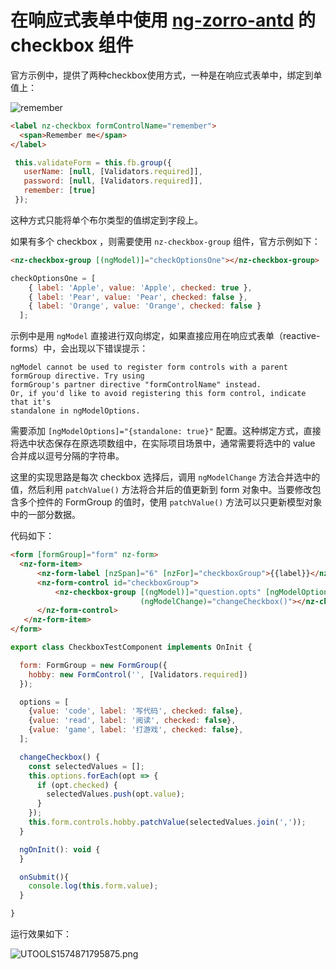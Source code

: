 # 在响应式表单中使用 [ng-zorro-antd](https://ng.ant.design/docs/introduce/zh) 的 checkbox 组件

官方示例中，提供了两种checkbox使用方式，一种是在响应式表单中，绑定到单值上：

![remember](https://i.loli.net/2019/11/27/kp89AKLEjnlxY1o.png)

```html
<label nz-checkbox formControlName="remember">
  <span>Remember me</span>
</label>
```

```js
 this.validateForm = this.fb.group({
   userName: [null, [Validators.required]],
   password: [null, [Validators.required]],
   remember: [true]
 });
```

这种方式只能将单个布尔类型的值绑定到字段上。

如果有多个 checkbox ，则需要使用 `nz-checkbox-group` 组件，官方示例如下：

```html
<nz-checkbox-group [(ngModel)]="checkOptionsOne"></nz-checkbox-group>
```

``` js
checkOptionsOne = [
    { label: 'Apple', value: 'Apple', checked: true },
    { label: 'Pear', value: 'Pear', checked: false },
    { label: 'Orange', value: 'Orange', checked: false }
  ];
```

示例中是用 `ngModel` 直接进行双向绑定，如果直接应用在响应式表单（reactive-forms）中，会出现以下错误提示：

```
ngModel cannot be used to register form controls with a parent formGroup directive. Try using 
formGroup's partner directive "formControlName" instead.
Or, if you'd like to avoid registering this form control, indicate that it's
standalone in ngModelOptions.
```

需要添加 `[ngModelOptions]="{standalone: true}"` 配置。这种绑定方式，直接将选中状态保存在原选项数组中，在实际项目场景中，通常需要将选中的 value 合并成以逗号分隔的字符串。

这里的实现思路是每次 checkbox 选择后，调用 `ngModelChange` 方法合并选中的值，然后利用 `patchValue()` 方法将合并后的值更新到 form 对象中。当要修改包含多个控件的 FormGroup 的值时，使用 `patchValue()` 方法可以只更新模型对象中的一部分数据。

代码如下：

``` html
<form [formGroup]="form" nz-form>
  <nz-form-item>
      <nz-form-label [nzSpan]="6" [nzFor]="checkboxGroup">{{label}}</nz-form-label>
      <nz-form-control id="checkboxGroup">
          <nz-checkbox-group [(ngModel)]="question.opts" [ngModelOptions]="{standalone: true}"
                             (ngModelChange)="changeCheckbox()"></nz-checkbox-group>
      </nz-form-control>
   </nz-form-item>
</form>
```

``` js
export class CheckboxTestComponent implements OnInit {

  form: FormGroup = new FormGroup({
    hobby: new FormControl('', [Validators.required])
  });

  options = [
    {value: 'code', label: '写代码', checked: false},
    {value: 'read', label: '阅读', checked: false},
    {value: 'game', label: '打游戏', checked: false},
  ];

  changeCheckbox() {
    const selectedValues = [];
    this.options.forEach(opt => {
      if (opt.checked) {
        selectedValues.push(opt.value);
      }
    });
    this.form.controls.hobby.patchValue(selectedValues.join(','));
  }

  ngOnInit(): void {
  }

  onSubmit(){
    console.log(this.form.value);
  }

}
```

运行效果如下：

![UTOOLS1574871795875.png](https://i.loli.net/2019/11/28/7UgiqcmI9knjZwE.png)



